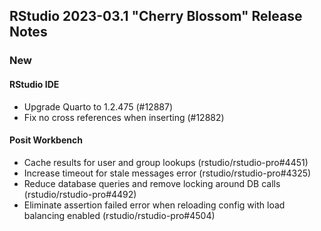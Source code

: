 
## RStudio 2023-03.1 "Cherry Blossom" Release Notes

### New

#### RStudio IDE
- Upgrade Quarto to 1.2.475 (#12887)
- Fix no cross references when inserting (#12882)

#### Posit Workbench
- Cache results for user and group lookups (rstudio/rstudio-pro#4451)
- Increase timeout for stale messages error (rstudio/rstudio-pro#4325)
- Reduce database queries and remove locking around DB calls (rstudio/rstudio-pro#4492)
- Eliminate assertion failed error when reloading config with load balancing enabled (rstudio/rstudio-pro#4504)
